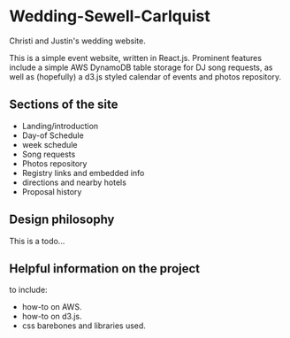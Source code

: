 # Wedding-Sewell-Carlquist
Christi and Justin's wedding website.

This is a simple event website, written in React.js. Prominent features include a simple AWS DynamoDB table storage for DJ song requests, as well as (hopefully) a d3.js styled calendar of events and photos repository.

## Sections of the site
- Landing/introduction
- Day-of Schedule
- week schedule
- Song requests
- Photos repository
- Registry links and embedded info
- directions and nearby hotels
- Proposal history

## Design philosophy
This is a todo...

## Helpful information on the project
to include:
- how-to on AWS.
- how-to on d3.js.
- css barebones and libraries used.

